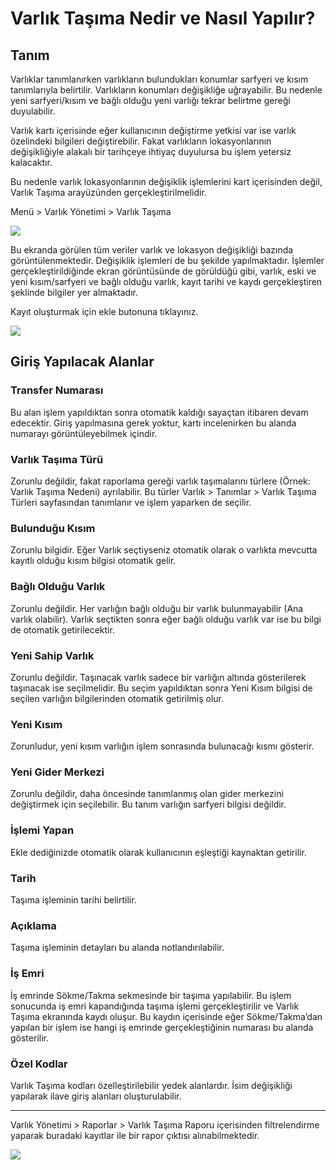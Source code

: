 # Varlık Taşıma Nedir ve Nasıl Yapılır?

## Tanım

Varlıklar tanımlanırken varlıkların bulundukları konumlar sarfyeri ve kısım tanımlarıyla belirtilir. Varlıkların konumları değişikliğe uğrayabilir. Bu nedenle yeni sarfyeri/kısım ve bağlı olduğu yeni varlığı tekrar belirtme gereği duyulabilir.

Varlık kartı içerisinde eğer kullanıcının değiştirme yetkisi var ise varlık özelindeki bilgileri değiştirebilir. Fakat varlıkların lokasyonlarının değişikliğiyle alakalı bir tarihçeye ihtiyaç duyulursa bu işlem yetersiz kalacaktır.

Bu nedenle varlık lokasyonlarının değişiklik işlemlerini kart içerisinden değil, Varlık Taşıma arayüzünden gerçekleştirilmelidir.

Menü > Varlık Yönetimi > Varlık Taşıma


![](https://docsbimser.blob.core.windows.net/imagecontainer/1-6bfeb390-0f15-4e70-af0d-8118ad36f8bc.png)

Bu ekranda görülen tüm veriler varlık ve lokasyon değişikliği bazında görüntülenmektedir. Değişiklik işlemleri de bu şekilde yapılmaktadır.
İşlemler gerçekleştirildiğinde ekran görüntüsünde de görüldüğü gibi, varlık, eski ve yeni kısım/sarfyeri ve bağlı olduğu varlık, kayıt tarihi ve kaydı gerçekleştiren şeklinde bilgiler yer almaktadır.

Kayıt oluşturmak için ekle butonuna tıklayınız.


![](https://docsbimser.blob.core.windows.net/imagecontainer/2-b6db6f85-9b61-403b-aa86-0bb37a23b4ac.png)

## Giriş Yapılacak Alanlar

### Transfer Numarası

Bu alan işlem yapıldıktan sonra otomatik kaldığı sayaçtan itibaren devam edecektir. Giriş yapılmasına gerek yoktur, kartı incelenirken bu alanda numarayı görüntüleyebilmek içindir.

### Varlık Taşıma Türü

Zorunlu değildir, fakat raporlama gereği varlık taşımalarını türlere (Örnek: Varlık Taşıma Nedeni) ayrılabilir. Bu türler Varlık > Tanımlar > Varlık Taşıma Türleri sayfasından tanımlanır ve işlem yaparken de seçilir.

### Bulunduğu Kısım

Zorunlu bilgidir. Eğer Varlık seçtiyseniz otomatik olarak o varlıkta mevcutta kayıtlı olduğu kısım bilgisi otomatik gelir.

### Bağlı Olduğu Varlık

Zorunlu değildir. Her varlığın bağlı olduğu bir varlık bulunmayabilir (Ana varlık olabilir). Varlık seçtikten sonra eğer bağlı olduğu varlık var ise bu bilgi de otomatik getirilecektir.

### Yeni Sahip Varlık

Zorunlu değildir. Taşınacak varlık sadece bir varlığın altında gösterilerek taşınacak ise seçilmelidir. Bu seçim yapıldıktan sonra Yeni Kısım bilgisi de seçilen varlığın bilgilerinden otomatik getirilmiş olur.

### Yeni Kısım

Zorunludur, yeni kısım varlığın işlem sonrasında bulunacağı kısmı gösterir.

### Yeni Gider Merkezi

Zorunlu değildir, daha öncesinde tanımlanmış olan gider merkezini değiştirmek için seçilebilir. Bu tanım varlığın sarfyeri bilgisi değildir.

### İşlemi Yapan

Ekle dediğinizde otomatik olarak kullanıcının eşleştiği kaynaktan getirilir.

### Tarih

Taşıma işleminin tarihi belirtilir.

### Açıklama

Taşıma işleminin detayları bu alanda notlandırılabilir.

### İş Emri

İş emrinde Sökme/Takma sekmesinde bir taşıma yapılabilir. Bu işlem sonucunda iş emri kapandığında taşıma işlemi gerçekleştirilir ve Varlık Taşıma ekranında kaydı oluşur. Bu kaydın içerisinde eğer Sökme/Takma’dan yapılan bir işlem ise hangi iş emrinde gerçekleştiğinin numarası bu alanda gösterilir.

### Özel Kodlar

Varlık Taşıma kodları özelleştirilebilir yedek alanlardır. İsim değişikliği yapılarak ilave giriş alanları oluşturulabilir.

___

Varlık Yönetimi > Raporlar > Varlık Taşıma Raporu içerisinden filtrelendirme yaparak buradaki kayıtlar ile bir rapor çıktısı alınabilmektedir.

![](https://docsbimser.blob.core.windows.net/imagecontainer/3-dabb6476-e691-40e9-9388-837bb771b1f1.png)

